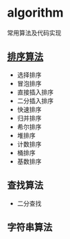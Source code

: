 # algorithm
常用算法及代码实现

## [排序算法](./Sort)

- 选择排序
- 冒泡排序
- 直接插入排序
- 二分插入排序
- 快速排序
- 归并排序
- 希尔排序
- 堆排序
- 计数排序
- 桶排序
- 基数排序


## 查找算法

- 二分查找

## 字符串算法
